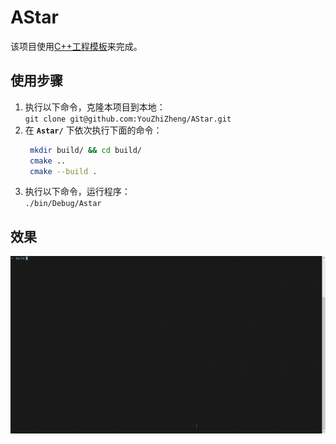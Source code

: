 # AStar

该项目使用[C++工程模板](https://github.com/filipdutescu/modern-cpp-template.git)来完成。

## 使用步骤

1. 执行以下命令，克隆本项目到本地：  
   `git clone git@github.com:YouZhiZheng/AStar.git`
2. 在 **`Astar/`** 下依次执行下面的命令：  
   ```bash
    mkdir build/ && cd build/
    cmake ..
    cmake --build .
   ```
3. 执行以下命令，运行程序：  
   `./bin/Debug/Astar`

## 效果

![效果](./findpath.gif)
